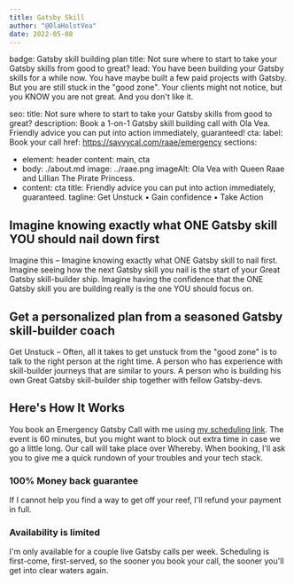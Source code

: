 ```yaml
---
title: Gatsby Skill
author: "@OlaHolstVea"
date: 2022-05-08
---
```


badge: Gatsby skill building plan
title: Not sure where to start to take your Gatsby skills from good to great?
lead: You have been building your Gatsby skills for a while now. You have maybe built a few paid projects with Gatsby. But you are still stuck in the "good zone". Your clients might not notice, but you KNOW you are not great. And you don't like it.

seo:
title: Not sure where to start to take your Gatsby skills from good to great?
description: Book a 1-on-1 Gatsby skill building call with Ola Vea. Friendly advice you can put into action immediately, guaranteed!
cta:
label: Book your call
href: https://savvycal.com/raae/emergency
sections:

- element: header
  content: main, cta
- body: ./about.md
  image: ../raae.png
  imageAlt: Ola Vea with Queen Raae and Lillian The Pirate Princess.
- content: cta
  title: Friendly advice you can put into action immediately, guaranteed.
  tagline: Get Unstuck • Gain confidence • Take Action

## Imagine knowing exactly what ONE Gatsby skill YOU should nail down first

Imagine this – Imagine knowing exactly what ONE Gatsby skill to nail first. Imagine seeing how the next Gatsby skill you nail is the start of your Great Gatsby skill-builder ship. Imagine having the confidence that the ONE Gatsby skill you are building really is the one YOU should focus on.

## Get a personalized plan from a seasoned Gatsby skill-builder coach

Get Unstuck – Often, all it takes to get unstuck from the "good zone" is to talk to the right person at the right time. A person who has experience with skill-builder journeys that are similar to yours. A person who is building his own Great Gatsby skill-builder ship together with fellow Gatsby-devs.

## Here's How It Works

You book an Emergency Gatsby Call with me using [my scheduling link](https://savvycal.com/raae/emergency). The event is 60 minutes, but you might want to block out extra time in case we go a little long. Our call will take place over Whereby. When booking, I'll ask you to give me a quick rundown of your troubles and your tech stack.

### 100% Money back guarantee

If I cannot help you find a way to get off your reef, I'll refund your payment in full.

### Availability is limited

I'm only available for a couple live Gatsby calls per week. Scheduling is first-come, first-served, so the sooner you book your call, the sooner you'll get into clear waters again.
